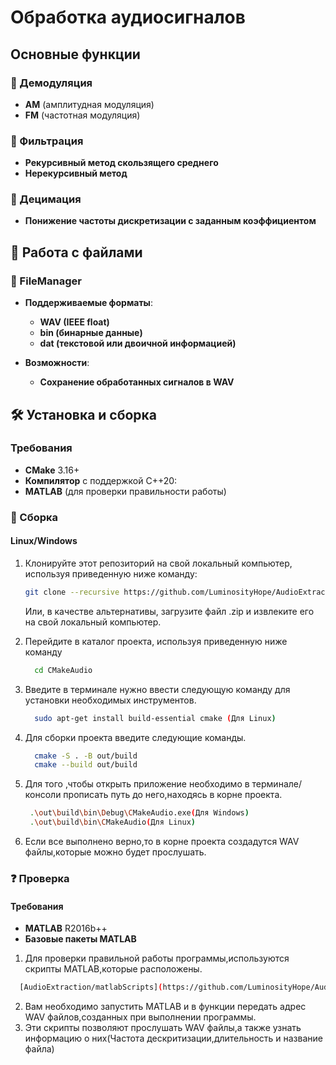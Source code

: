 #   Обработка аудиосигналов

##  Основные функции

### 🔎 Демодуляция
- **AM** (амплитудная модуляция)
- **FM** (частотная модуляция)

### 🔎 Фильтрация
- **Рекурсивный метод скользящего среднего**
- **Нерекурсивный метод**

### 🔎 Децимация
- **Понижение частоты дискретизации с заданным коэффициентом**

## 📂 Работа с файлами
### 🔎 FileManager
- **Поддерживаемые форматы**:
  - **WAV (IEEE float)**
  - **bin (бинарные данные)**
  - **dat (текстовой или двоичной информацией)**
  
- **Возможности**:
  - **Сохранение обработанных сигналов в WAV**
## 🛠️ Установка и сборка

### Требования
- **CMake** 3.16+
- **Компилятор** с поддержкой C++20:
- **MATLAB** (для проверки правильности работы)
### 🔧 Сборка 
#### Linux/Windows
1. Клонируйте этот репозиторий на свой локальный компьютер, используя приведенную ниже команду:

   ```bash
   git clone --recursive https://github.com/LuminosityHope/AudioExtraction.git
   ```
    Или, в качестве альтернативы, загрузите файл .zip и извлеките его на свой локальный компьютер.
  
2. Перейдите в каталог проекта, используя приведенную ниже команду

   ```bash
     cd CMakeAudio
   ```
3. Введите в терминале нужно ввести следующую команду для установки необходимых инструментов.
   
   ```bash
     sudo apt-get install build-essential cmake (Для Linux)
   ```
4. Для сборки проекта введите следующие команды.
   ```bash
     cmake -S . -B out/build  
     cmake --build out/build 
   ```
5. Для того ,чтобы открыть приложение необходимо в терминале/консоли прописать путь до него,находясь в корне проекта.
   ```bash
    .\out\build\bin\Debug\CMakeAudio.exe(Для Windows)
    .\out\build\bin\CMakeAudio(Для Linux)
   ```
6. Если все выполнено верно,то в корне проекта создадутся WAV файлы,которые можно будет прослушать.
### ❓ Проверка 
#### Требования
- **MATLAB** R2016b++
- **Базовые пакеты MATLAB**
1. Для проверки правильной работы программы,используются скрипты MATLAB,которые расположены.
  ```bash
    [AudioExtraction/matlabScripts](https://github.com/LuminosityHope/AudioExtraction/tree/main/matlabScripts)
  ```
2. Вам необходимо запустить MATLAB и в функции передать адрес WAV файлов,созданных при выполнении программы.
3. Эти скрипты позволяют прослушать WAV файлы,а также узнать информацию о них(Частота дескритизации,длительность и название файла)

